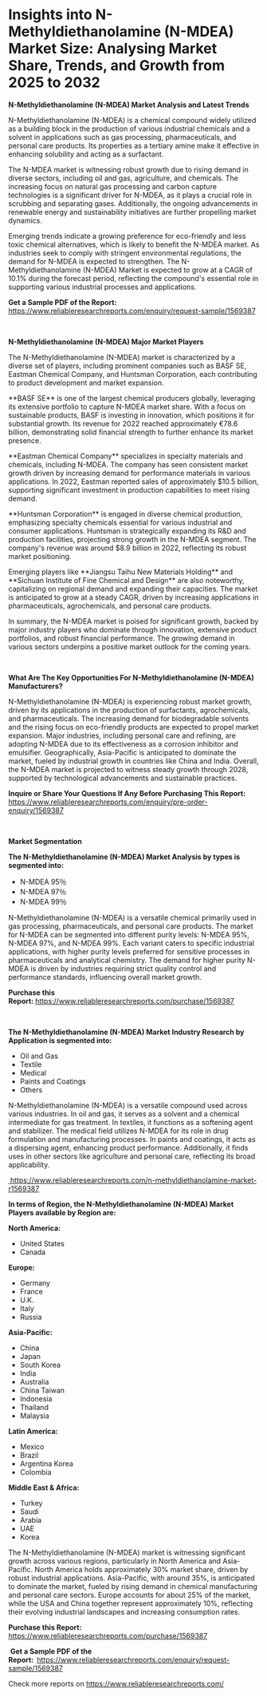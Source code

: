<p><h1>Insights into N-Methyldiethanolamine (N-MDEA) Market Size: Analysing Market Share, Trends, and Growth from 2025 to 2032</h1></p><p><strong>N-Methyldiethanolamine (N-MDEA) Market Analysis and Latest Trends</strong></p>
<p><p>N-Methyldiethanolamine (N-MDEA) is a chemical compound widely utilized as a building block in the production of various industrial chemicals and a solvent in applications such as gas processing, pharmaceuticals, and personal care products. Its properties as a tertiary amine make it effective in enhancing solubility and acting as a surfactant.</p><p>The N-MDEA market is witnessing robust growth due to rising demand in diverse sectors, including oil and gas, agriculture, and chemicals. The increasing focus on natural gas processing and carbon capture technologies is a significant driver for N-MDEA, as it plays a crucial role in scrubbing and separating gases. Additionally, the ongoing advancements in renewable energy and sustainability initiatives are further propelling market dynamics.</p><p>Emerging trends indicate a growing preference for eco-friendly and less toxic chemical alternatives, which is likely to benefit the N-MDEA market. As industries seek to comply with stringent environmental regulations, the demand for N-MDEA is expected to strengthen. The N-Methyldiethanolamine (N-MDEA) Market is expected to grow at a CAGR of 10.1% during the forecast period, reflecting the compound's essential role in supporting various industrial processes and applications.</p></p>
<p><strong>Get a Sample PDF of the Report:&nbsp;</strong> <a href="https://www.reliableresearchreports.com/enquiry/request-sample/1569387?utm_campaign=3034&utm_medium=2&utm_source=Github&utm_content=ia&utm_term=25032025&utm_id=n-methyldiethanolamine-n-mdea">https://www.reliableresearchreports.com/enquiry/request-sample/1569387</a></p>
<p>&nbsp;</p>
<p><strong>N-Methyldiethanolamine (N-MDEA) Major Market Players</strong></p>
<p><p>The N-Methyldiethanolamine (N-MDEA) market is characterized by a diverse set of players, including prominent companies such as BASF SE, Eastman Chemical Company, and Huntsman Corporation, each contributing to product development and market expansion. </p><p>**BASF SE** is one of the largest chemical producers globally, leveraging its extensive portfolio to capture N-MDEA market share. With a focus on sustainable products, BASF is investing in innovation, which positions it for substantial growth. Its revenue for 2022 reached approximately €78.6 billion, demonstrating solid financial strength to further enhance its market presence.</p><p>**Eastman Chemical Company** specializes in specialty materials and chemicals, including N-MDEA. The company has seen consistent market growth driven by increasing demand for performance materials in various applications. In 2022, Eastman reported sales of approximately $10.5 billion, supporting significant investment in production capabilities to meet rising demand.</p><p>**Huntsman Corporation** is engaged in diverse chemical production, emphasizing specialty chemicals essential for various industrial and consumer applications. Huntsman is strategically expanding its R&D and production facilities, projecting strong growth in the N-MDEA segment. The company's revenue was around $8.9 billion in 2022, reflecting its robust market positioning.</p><p>Emerging players like **Jiangsu Taihu New Materials Holding** and **Sichuan Institute of Fine Chemical  and Design** are also noteworthy, capitalizing on regional demand and expanding their capacities. The market is anticipated to grow at a steady CAGR, driven by increasing applications in pharmaceuticals, agrochemicals, and personal care products.</p><p>In summary, the N-MDEA market is poised for significant growth, backed by major industry players who dominate through innovation, extensive product portfolios, and robust financial performance. The growing demand in various sectors underpins a positive market outlook for the coming years.</p></p>
<p>&nbsp;</p>
<p><strong>What Are The Key Opportunities For N-Methyldiethanolamine (N-MDEA) Manufacturers?</strong></p>
<p><p>N-Methyldiethanolamine (N-MDEA) is experiencing robust market growth, driven by its applications in the production of surfactants, agrochemicals, and pharmaceuticals. The increasing demand for biodegradable solvents and the rising focus on eco-friendly products are expected to propel market expansion. Major industries, including personal care and refining, are adopting N-MDEA due to its effectiveness as a corrosion inhibitor and emulsifier. Geographically, Asia-Pacific is anticipated to dominate the market, fueled by industrial growth in countries like China and India. Overall, the N-MDEA market is projected to witness steady growth through 2028, supported by technological advancements and sustainable practices.</p></p>
<p><strong>Inquire or Share Your Questions If Any Before Purchasing This Report:</strong> <a href="https://www.reliableresearchreports.com/enquiry/pre-order-enquiry/1569387?utm_campaign=3034&utm_medium=2&utm_source=Github&utm_content=ia&utm_term=25032025&utm_id=n-methyldiethanolamine-n-mdea">https://www.reliableresearchreports.com/enquiry/pre-order-enquiry/1569387</a></p>
<p>&nbsp;</p>
<p><strong>Market Segmentation</strong></p>
<p><strong>The N-Methyldiethanolamine (N-MDEA) Market Analysis by types is segmented into:</strong></p>
<p><ul><li>N-MDEA 95％</li><li>N-MDEA 97％</li><li>N-MDEA 99％</li></ul></p>
<p><p>N-Methyldiethanolamine (N-MDEA) is a versatile chemical primarily used in gas processing, pharmaceuticals, and personal care products. The market for N-MDEA can be segmented into different purity levels: N-MDEA 95%, N-MDEA 97%, and N-MDEA 99%. Each variant caters to specific industrial applications, with higher purity levels preferred for sensitive processes in pharmaceuticals and analytical chemistry. The demand for higher purity N-MDEA is driven by industries requiring strict quality control and performance standards, influencing overall market growth.</p></p>
<p><strong>Purchase this Report:&nbsp;</strong><a href="https://www.reliableresearchreports.com/purchase/1569387?utm_campaign=3034&utm_medium=2&utm_source=Github&utm_content=ia&utm_term=25032025&utm_id=n-methyldiethanolamine-n-mdea">https://www.reliableresearchreports.com/purchase/1569387</a></p>
<p>&nbsp;</p>
<p><strong>The N-Methyldiethanolamine (N-MDEA) Market Industry Research by Application is segmented into:</strong></p>
<p><ul><li>Oil and Gas</li><li>Textile</li><li>Medical</li><li>Paints and Coatings</li><li>Others</li></ul></p>
<p><p>N-Methyldiethanolamine (N-MDEA) is a versatile compound used across various industries. In oil and gas, it serves as a solvent and a chemical intermediate for gas treatment. In textiles, it functions as a softening agent and stabilizer. The medical field utilizes N-MDEA for its role in drug formulation and manufacturing processes. In paints and coatings, it acts as a dispersing agent, enhancing product performance. Additionally, it finds uses in other sectors like agriculture and personal care, reflecting its broad applicability.</p></p>
<p><a href="https://www.reliableresearchreports.com/n-methyldiethanolamine-market-r1569387?utm_campaign=3034&utm_medium=2&utm_source=Github&utm_content=ia&utm_term=25032025&utm_id=n-methyldiethanolamine-n-mdea">&nbsp;https://www.reliableresearchreports.com/n-methyldiethanolamine-market-r1569387</a></p>
<p><strong>In terms of Region, the N-Methyldiethanolamine (N-MDEA) Market Players available by Region are:</strong></p>
<p>
    <p> <strong> North America: </strong>
        <ul>
            <li>United States</li>
            <li>Canada</li>
        </ul>
        </p> 
    <p> <strong> Europe: </strong>
        <ul>
            <li>Germany</li>
            <li>France</li>
            <li>U.K.</li>
            <li>Italy</li>
            <li>Russia</li>
        </ul>
        </p> 
    <p> <strong> Asia-Pacific: </strong>
        <ul>
            <li>China</li>
            <li>Japan</li>
            <li>South Korea</li>
            <li>India</li>
            <li>Australia</li>
            <li>China Taiwan</li>
            <li>Indonesia</li>
            <li>Thailand</li>
            <li>Malaysia</li>
        </ul>
        </p> 
    <p> <strong> Latin America: </strong>
        <ul>
            <li>Mexico</li>
            <li>Brazil</li>
            <li>Argentina Korea</li>
            <li>Colombia</li>
        </ul>
        </p> 
    <p> <strong> Middle East & Africa: </strong>
        <ul>
            <li>Turkey</li>
            <li>Saudi</li>
            <li>Arabia</li>
            <li>UAE</li>
            <li>Korea</li>
        </ul>
    </p>
    </p>
<p><p>The N-Methyldiethanolamine (N-MDEA) market is witnessing significant growth across various regions, particularly in North America and Asia-Pacific. North America holds approximately 30% market share, driven by robust industrial applications. Asia-Pacific, with around 35%, is anticipated to dominate the market, fueled by rising demand in chemical manufacturing and personal care sectors. Europe accounts for about 25% of the market, while the USA and China together represent approximately 10%, reflecting their evolving industrial landscapes and increasing consumption rates.</p></p>
<p><strong>Purchase this Report: </strong><a href="https://www.reliableresearchreports.com/purchase/1569387?utm_campaign=3034&utm_medium=2&utm_source=Github&utm_content=ia&utm_term=25032025&utm_id=n-methyldiethanolamine-n-mdea">https://www.reliableresearchreports.com/purchase/1569387</a></p>
<p>&nbsp;<strong>Get a Sample PDF of the Report:&nbsp;&nbsp;</strong><a href="https://www.reliableresearchreports.com/enquiry/request-sample/1569387?utm_campaign=3034&utm_medium=2&utm_source=Github&utm_content=ia&utm_term=25032025&utm_id=n-methyldiethanolamine-n-mdea">https://www.reliableresearchreports.com/enquiry/request-sample/1569387</a></p>
<p><strong></strong></p>
<p>Check more reports on <a href="https://www.reliableresearchreports.com/?utm_campaign=3034&utm_medium=2&utm_source=Github&utm_content=ia&utm_term=25032025&utm_id=n-methyldiethanolamine-n-mdea">https://www.reliableresearchreports.com/</a></p>